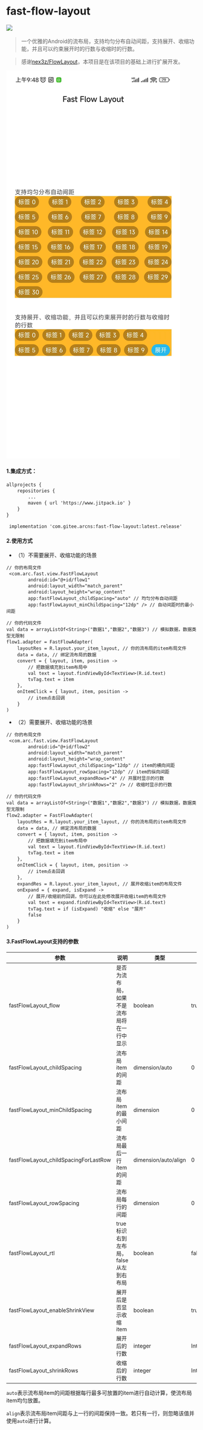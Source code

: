 # fast-flow-layout

[![](https://jitpack.io/v/com.gitee.arcns/fast-flow-layout.svg)](https://jitpack.io/#com.gitee.arcns/fast-flow-layout)

> 一个优雅的Android的流布局，支持均匀分布自动间距，支持展开、收缩功能，并且可以约束展开时的行数与收缩时的行数。

> 感谢[nex3z/FlowLayout](https://github.com/nex3z/FlowLayout)，本项目是在该项目的基础上进行扩展开发。

![集成效果](./image/flow_layout.jpg)

#### 1.集成方式：

```
allprojects {
	repositories {
		...
		maven { url 'https://www.jitpack.io' }
	}
}
```

```
 implementation 'com.gitee.arcns:fast-flow-layout:latest.release'
```

#### 2.使用方式

- （1）不需要展开、收缩功能的场景

```
// 你的布局文件
 <com.arc.fast.view.FastFlowLayout
        android:id="@+id/flow1"
        android:layout_width="match_parent"
        android:layout_height="wrap_content"
        app:fastFlowLayout_childSpacing="auto" // 均匀分布自动间距
        app:fastFlowLayout_minChildSpacing="12dp" /> // 自动间距时的最小间距
```

```
// 你的代码文件
val data = arrayListOf<String>("数据1","数据2","数据3") // 模拟数据，数据类型无限制
flow1.adapter = FastFlowAdapter(
    layoutRes = R.layout.your_item_layout, // 你的流布局的item布局文件
    data = data, // 绑定流布局的数据
    convert = { layout, item, position ->
        // 把数据填充到item布局中
        val text = layout.findViewById<TextView>(R.id.text)
        tvTag.text = item
    },
    onItemClick = { layout, item, position ->
        // item点击回调
    }
)
```

- （2）需要展开、收缩功能的场景

```
// 你的布局文件
 <com.arc.fast.view.FastFlowLayout
        android:id="@+id/flow2"
        android:layout_width="match_parent"
        android:layout_height="wrap_content"
        app:fastFlowLayout_childSpacing="12dp" // item的横向间距
        app:fastFlowLayout_rowSpacing="12dp" // item的纵向间距
        app:fastFlowLayout_expandRows="4" // 开展时显示的行数
        app:fastFlowLayout_shrinkRows="2" /> // 收缩时显示的行数
```

```
// 你的代码文件
val data = arrayListOf<String>("数据1","数据2","数据3") // 模拟数据，数据类型无限制
flow2.adapter = FastFlowAdapter(
    layoutRes = R.layout.your_item_layout, // 你的流布局的item布局文件
    data = data, // 绑定流布局的数据
    convert = { layout, item, position ->
        // 把数据填充到item布局中
        val text = layout.findViewById<TextView>(R.id.text)
        tvTag.text = item
    },
    onItemClick = { layout, item, position ->
        // item点击回调
    },
    expandRes = R.layout.your_item_layout, // 展开收缩item的布局文件
    onExpand = { expand, isExpand ->
        // 展开/收缩前的回调，你可以在此处修改展开收缩item的布局文件
        val text = expand.findViewById<TextView>(R.id.text)
        tvTag.text = if (isExpand) "收缩" else "展开"
        false
    }
)
```

#### 3.FastFlowLayout支持的参数
| 参数 | 说明 | 类型 | 默认值 |
| ------ |-------------------------|----------------|-------|
| fastFlowLayout_flow | 是否为流布局，如果不是流布局将在一行中显示 | boolean | true |
| fastFlowLayout_childSpacing | 流布局item的间距 | dimension/auto | 0 |
| fastFlowLayout_minChildSpacing | 流布局item的最小间距 | dimension | 0 |
| fastFlowLayout_childSpacingForLastRow | 流布局最后一行item的间距 | dimension/auto/align | 0 |
| fastFlowLayout_rowSpacing | 流布局每行的间距 | dimension | 0 |
| fastFlowLayout_rtl | true标识右到左布局，false从左到右布局 | boolean | false |
| fastFlowLayout_enableShrinkView | 展开后是否显示收缩item | boolean | true |
| fastFlowLayout_expandRows | 展开后的行数 | integer | Int.MAX_VALUE |
| fastFlowLayout_shrinkRows | 收缩后的行数 | integer | Int.MAX_VALUE |

`auto`表示流布局item的间距根据每行最多可放置的item进行自动计算，使流布局item均匀放置。

`align`表示流布局item间距与上一行的间距保持一致。若只有一行，则忽略该值并使用`auto`进行计算。